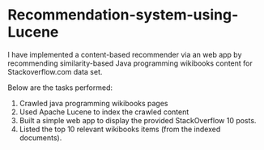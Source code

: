 # Recommendation-system-using-Lucene

I have implemented a content-based recommender via an web app by recommending similarity-based Java programming wikibooks content for
Stackoverflow.com data set.

Below are the tasks performed:
1. Crawled java programming wikibooks pages
2. Used Apache Lucene to index the crawled content
3. Built a simple web app to display the provided StackOverflow 10 posts.
4. Listed the top 10 relevant wikibooks items (from the indexed documents).
